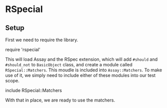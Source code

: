 # RSpecial

## Setup

First we need to require the library.

  require 'rspecial'

This will load Assay and the RSpec extension, which will add `#should`
and `#should_not` to `BasicObject` class, and create a module called
`RSpecial::Matchers`. This moudle is included into `Assay::Matchers`.
To make use of it, we simply need to include either of these modules into
our test scope.

  include RSpecial::Matchers

With that in place, we are ready to use the matchers.

